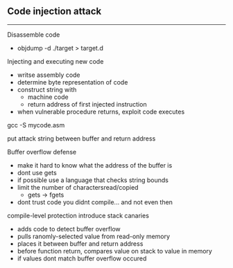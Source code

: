 Code injection attack
---
---

Disassemble code
- objdump -d ./target > target.d

Injecting and executing new code
- writse assembly code
- determine byte representation of code
- construct string with
    - machine code
    - return address of first injected instruction
- when vulnerable procedure returns, exploit code executes

gcc -S mycode.asm

put attack string between buffer and return address

Buffer overflow defense 
- make it hard to know what the address of the buffer is
- dont use gets
- if possible use a language that checks string bounds
- limit the number of charactersread/copied
    - gets -> fgets
- dont trust code you didnt compile... and not even then

compile-level protection introduce stack canaries
- adds code to detect buffer overflow
- pulls ranomly-selected value from read-only memory
- places it between buffer and return address
- before function return, compares value on stack to value in memory
- if values dont match buffer overflow occured